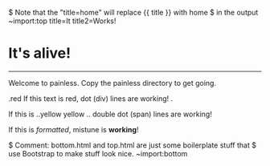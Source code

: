 $ Note that the "title=home" will replace {{ title }} with home
$ in the output
~import:top title=It title2=Works!

# It's alive!

****************

Welcome to painless. Copy the painless directory to get going.

.red
If this text is red, dot (div) lines are working!
.

If this is
..yellow
yellow
..
double dot (span) lines are working!

If this is _formatted_, mistune is **working**!

$ Comment: bottom.html and top.html are just some boilerplate stuff that
$ use Bootstrap to make stuff look nice.
~import:bottom
